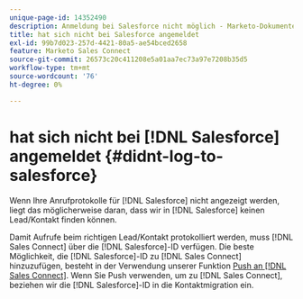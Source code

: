 ```yaml
---
unique-page-id: 14352490
description: Anmeldung bei Salesforce nicht möglich - Marketo-Dokumente - Produktdokumentation
title: hat sich nicht bei Salesforce angemeldet
exl-id: 99b7d023-257d-4421-80a5-ae54bced2658
feature: Marketo Sales Connect
source-git-commit: 26573c20c411208e5a01aa7ec73a97e7208b35d5
workflow-type: tm+mt
source-wordcount: '76'
ht-degree: 0%

---
```


# hat sich nicht bei [!DNL Salesforce] angemeldet {#didnt-log-to-salesforce}

Wenn Ihre Anrufprotokolle für [!DNL Salesforce] nicht angezeigt werden, liegt das möglicherweise daran, dass wir in [!DNL Salesforce] keinen Lead/Kontakt finden können.

Damit Aufrufe beim richtigen Lead/Kontakt protokolliert werden, muss [!DNL Sales Connect] über die [!DNL Salesforce]-ID verfügen. Die beste Möglichkeit, die [!DNL Salesforce]-ID zu [!DNL Sales Connect] hinzuzufügen, besteht in der Verwendung unserer Funktion [Push an [!DNL Sales Connect]](/help/marketo/product-docs/marketo-sales-connect/crm/salesforce-customization/push-to-sales-connect.md). Wenn Sie Push verwenden, um zu [!DNL Sales Connect], beziehen wir die [!DNL Salesforce]-ID in die Kontaktmigration ein.
